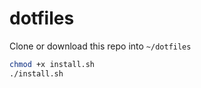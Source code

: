 # dotfiles

Clone or download this repo into `~/dotfiles`
```sh
chmod +x install.sh
./install.sh
```